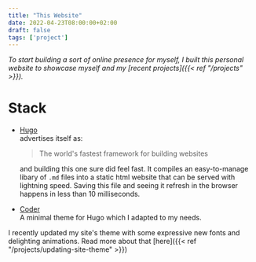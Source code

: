 ```yaml
---
title: "This Website"
date: 2022-04-23T08:00:00+02:00
draft: false
tags: ['project']
---
```


*To start building a sort of online presence for myself, I built this personal website to showcase myself and my [recent projects]({{< ref "/projects" >}}).*

# Stack
- [Hugo](https://github.com/gohugoio/hugo)  
  advertises itself as:
  > The world's fastest framework for building websites  

  and building this one sure did feel fast. It compiles an easy-to-manage libary of `.md` files into a static html website that can be served with lightning speed. Saving this file and seeing it refresh in the browser happens in less than 10 milliseconds.
- [Coder](https://github.com/luizdepra/hugo-coder)  
  A minimal theme for Hugo which I adapted to my needs.

I recently updated my site's theme with some expressive new fonts and delighting animations. Read more about that [here]({{< ref "/projects/updating-site-theme" >}})